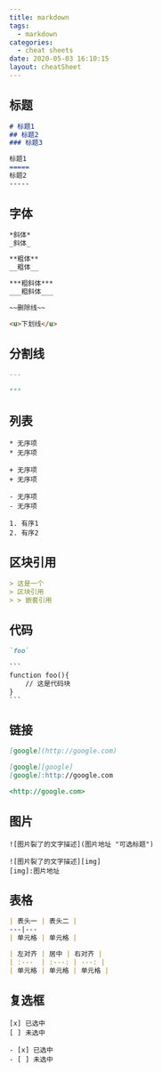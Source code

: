```yaml
---
title: markdown
tags:
  - markdown
categories:
  - cheat sheets
date: 2020-05-03 16:10:15
layout: cheatSheet
---
```


## 标题
```markdown
# 标题1
## 标题2
### 标题3

标题1
=====
标题2
-----
```

## 字体

``` markdown
*斜体*
_斜体_

**粗体**
__粗体__

***粗斜体***
___粗斜体___

~~删除线~~

<u>下划线</u>
```

## 分割线

```markdown
---

***
```

## 列表

```
* 无序项
* 无序项

+ 无序项
+ 无序项

- 无序项
- 无序项

1. 有序1
2. 有序2
```

## 区块引用

``` markdown
> 这是一个
> 区块引用
> > 嵌套引用
```

## 代码

```markdown
`foo`

​```
function foo(){
	// 这是代码块
}
​```
```

## 链接

```markdown
[google](http://google.com)

[google][google]
[google]:http://google.com

<http://google.com>
```

## 图片

```markdwon
![图片裂了的文字描述](图片地址 "可选标题")

![图片裂了的文字描述][img]
[img]:图片地址
```

## 表格

``` markdown
| 表头一 | 表头二 |
---|---
| 单元格 | 单元格 |

| 左对齐 | 居中 | 右对齐 |
| :---  | :---: | ---: |
| 单元格 | 单元格 | 单元格 |
```

## 复选框

```
[x] 已选中
[ ] 未选中

- [x] 已选中
- [ ] 未选中
```

